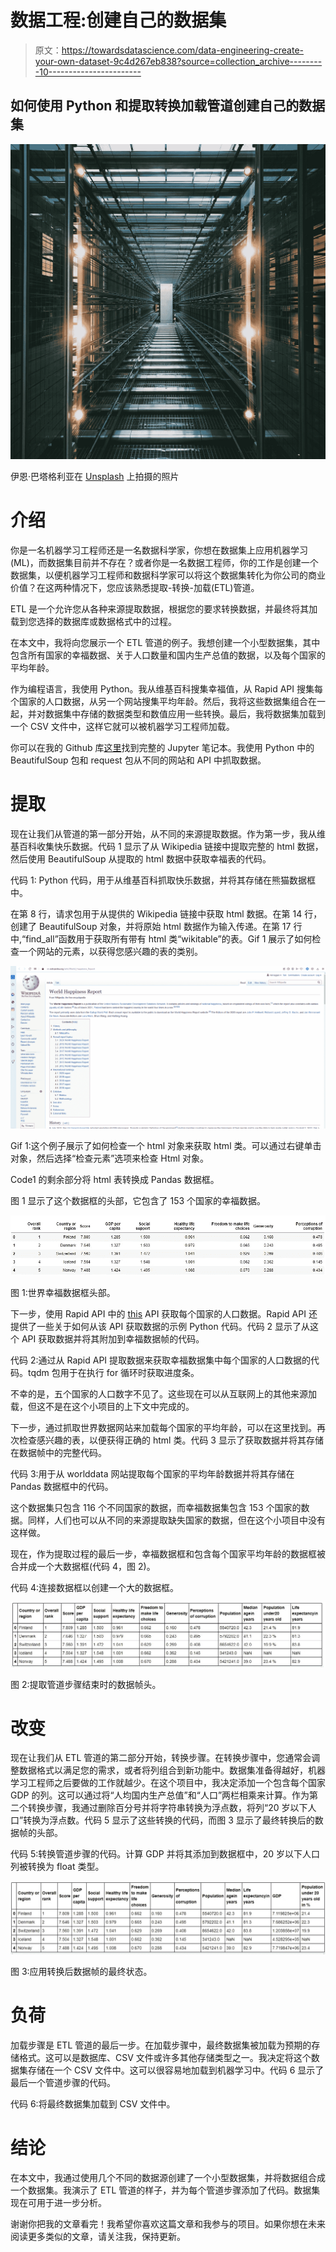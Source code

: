 # 数据工程:创建自己的数据集

> 原文：<https://towardsdatascience.com/data-engineering-create-your-own-dataset-9c4d267eb838?source=collection_archive---------10----------------------->

## 如何使用 Python 和提取转换加载管道创建自己的数据集

![](img/666e4b3ac48a87e68176f2feaad33d94.png)

伊恩·巴塔格利亚在 [Unsplash](https://unsplash.com?utm_source=medium&utm_medium=referral) 上拍摄的照片

# 介绍

你是一名机器学习工程师还是一名数据科学家，你想在数据集上应用机器学习(ML)，而数据集目前并不存在？或者你是一名数据工程师，你的工作是创建一个数据集，以便机器学习工程师和数据科学家可以将这个数据集转化为你公司的商业价值？在这两种情况下，您应该熟悉提取-转换-加载(ETL)管道。

ETL 是一个允许您从各种来源提取数据，根据您的要求转换数据，并最终将其加载到您选择的数据库或数据格式中的过程。

在本文中，我将向您展示一个 ETL 管道的例子。我想创建一个小型数据集，其中包含所有国家的幸福数据、关于人口数量和国内生产总值的数据，以及每个国家的平均年龄。

作为编程语言，我使用 Python。我从维基百科搜集幸福值，从 Rapid API 搜集每个国家的人口数据，从另一个网站搜集平均年龄。然后，我将这些数据集组合在一起，并对数据集中存储的数据类型和数值应用一些转换。最后，我将数据集加载到一个 CSV 文件中，这样它就可以被机器学习工程师加载。

你可以在我的 Github 库[这里](https://github.com/patrickbrus/Medium_Notebooks/tree/master/Build_ETL_Pipeline)找到完整的 Jupyter 笔记本。我使用 Python 中的 BeautifulSoup 包和 request 包从不同的网站和 API 中抓取数据。

# 提取

现在让我们从管道的第一部分开始，从不同的来源提取数据。作为第一步，我从维基百科收集快乐数据。代码 1 显示了从 Wikipedia 链接中提取完整的 html 数据，然后使用 BeautifulSoup 从提取的 html 数据中获取幸福表的代码。

代码 1: Python 代码，用于从维基百科抓取快乐数据，并将其存储在熊猫数据框中。

在第 8 行，请求包用于从提供的 Wikipedia 链接中获取 html 数据。在第 14 行，创建了 BeautifulSoup 对象，并将原始 html 数据作为输入传递。在第 17 行中,“find_all”函数用于获取所有带有 html 类“wikitable”的表。Gif 1 展示了如何检查一个网站的元素，以获得您感兴趣的表的类别。

![](img/68f116e2e0d988eadb8f93b9f18beefa.png)

Gif 1:这个例子展示了如何检查一个 html 对象来获取 html 类。可以通过右键单击对象，然后选择“检查元素”选项来检查 Html 对象。

Code1 的剩余部分将 html 表转换成 Pandas 数据框。

图 1 显示了这个数据框的头部，它包含了 153 个国家的幸福数据。

![](img/999ac9ff31aa8bf2dbfeea2f5f790ae7.png)

图 1:世界幸福数据框头部。

下一步，使用 Rapid API 中的 [this](https://rapidapi.com/aldair.sr99/api/world-population/) API 获取每个国家的人口数据。Rapid API 还提供了一些关于如何从该 API 获取数据的示例 Python 代码。代码 2 显示了从这个 API 获取数据并将其附加到幸福数据帧的代码。

代码 2:通过从 Rapid API 提取数据来获取幸福数据集中每个国家的人口数据的代码。tqdm 包用于在执行 for 循环时获取进度条。

不幸的是，五个国家的人口数字不见了。这些现在可以从互联网上的其他来源加载，但这不是在这个小项目的上下文中完成的。

下一步，通过抓取世界数据网站来加载每个国家的平均年龄，可以在这里找到。再次检查感兴趣的表，以便获得正确的 html 类。代码 3 显示了获取数据并将其存储在数据帧中的完整代码。

代码 3:用于从 worlddata 网站提取每个国家的平均年龄数据并将其存储在 Pandas 数据框中的代码。

这个数据集只包含 116 个不同国家的数据，而幸福数据集包含 153 个国家的数据。同样，人们也可以从不同的来源提取缺失国家的数据，但在这个小项目中没有这样做。

现在，作为提取过程的最后一步，幸福数据框和包含每个国家平均年龄的数据框被合并成一个大数据框(代码 4，图 2)。

代码 4:连接数据框以创建一个大的数据框。

![](img/d11875d43bbf019f2402f5c04bbfe699.png)

图 2:提取管道步骤结束时的数据帧头。

# 改变

现在让我们从 ETL 管道的第二部分开始，转换步骤。在转换步骤中，您通常会调整数据格式以满足您的需求，或者将列组合到新功能中。数据集准备得越好，机器学习工程师之后要做的工作就越少。在这个项目中，我决定添加一个包含每个国家 GDP 的列。这可以通过将“人均国内生产总值”和“人口”两栏相乘来计算。作为第二个转换步骤，我通过删除百分号并将字符串转换为浮点数，将列“20 岁以下人口”转换为浮点数。代码 5 显示了这些转换的代码，而图 3 显示了最终转换后的数据帧的头部。

代码 5:转换管道步骤的代码。计算 GDP 并将其添加到数据框中，20 岁以下人口列被转换为 float 类型。

![](img/62ab2e2c17ca4a91c0c6a03aeeee76c5.png)

图 3:应用转换后数据帧的最终状态。

# 负荷

加载步骤是 ETL 管道的最后一步。在加载步骤中，最终数据集被加载为预期的存储格式。这可以是数据库、CSV 文件或许多其他存储类型之一。我决定将这个数据集存储在一个 CSV 文件中。这可以很容易地加载到机器学习中。代码 6 显示了最后一个管道步骤的代码。

代码 6:将最终数据集加载到 CSV 文件中。

# 结论

在本文中，我通过使用几个不同的数据源创建了一个小型数据集，并将数据组合成一个数据集。我演示了 ETL 管道的样子，并为每个管道步骤添加了代码。数据集现在可用于进一步分析。

谢谢你把我的文章看完！我希望你喜欢这篇文章和我参与的项目。如果你想在未来阅读更多类似的文章，请关注我，保持更新。